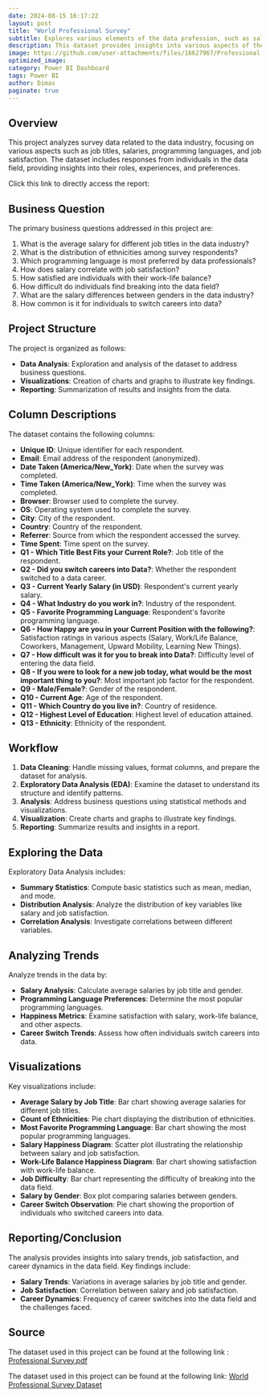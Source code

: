 ```yaml
---
date: 2024-08-15 16:17:22
layout: post
title: "World Professional Survey"
subtitle: Explores various elements of the data profession, such as salary ranges, job satisfaction, and career changes among individuals working in data-related roles.
description: This dataset provides insights into various aspects of the data profession, including salary ranges, job satisfaction, and career transitions among data professionals.
image: https://github.com/user-attachments/files/16627967/Professional.Survey.pdf
optimized_image:
category: Power BI Dashboard
tags: Power BI
author: Dimas
paginate: true
---
```


## Overview

This project analyzes survey data related to the data industry, focusing on various aspects such as job titles, salaries, programming languages, and job satisfaction. The dataset includes responses from individuals in the data field, providing insights into their roles, experiences, and preferences.

Click this link to directly access the report:

## Business Question

The primary business questions addressed in this project are:

1. What is the average salary for different job titles in the data industry?
2. What is the distribution of ethnicities among survey respondents?
3. Which programming language is most preferred by data professionals?
4. How does salary correlate with job satisfaction?
5. How satisfied are individuals with their work-life balance?
6. How difficult do individuals find breaking into the data field?
7. What are the salary differences between genders in the data industry?
8. How common is it for individuals to switch careers into data?

## Project Structure

The project is organized as follows:

- **Data Analysis**: Exploration and analysis of the dataset to address business questions.
- **Visualizations**: Creation of charts and graphs to illustrate key findings.
- **Reporting**: Summarization of results and insights from the data.

## Column Descriptions

The dataset contains the following columns:

- **Unique ID**: Unique identifier for each respondent.
- **Email**: Email address of the respondent (anonymized).
- **Date Taken (America/New_York)**: Date when the survey was completed.
- **Time Taken (America/New_York)**: Time when the survey was completed.
- **Browser**: Browser used to complete the survey.
- **OS**: Operating system used to complete the survey.
- **City**: City of the respondent.
- **Country**: Country of the respondent.
- **Referrer**: Source from which the respondent accessed the survey.
- **Time Spent**: Time spent on the survey.
- **Q1 - Which Title Best Fits your Current Role?**: Job title of the respondent.
- **Q2 - Did you switch careers into Data?**: Whether the respondent switched to a data career.
- **Q3 - Current Yearly Salary (in USD)**: Respondent's current yearly salary.
- **Q4 - What Industry do you work in?**: Industry of the respondent.
- **Q5 - Favorite Programming Language**: Respondent's favorite programming language.
- **Q6 - How Happy are you in your Current Position with the following?**: Satisfaction ratings in various aspects (Salary, Work/Life Balance, Coworkers, Management, Upward Mobility, Learning New Things).
- **Q7 - How difficult was it for you to break into Data?**: Difficulty level of entering the data field.
- **Q8 - If you were to look for a new job today, what would be the most important thing to you?**: Most important job factor for the respondent.
- **Q9 - Male/Female?**: Gender of the respondent.
- **Q10 - Current Age**: Age of the respondent.
- **Q11 - Which Country do you live in?**: Country of residence.
- **Q12 - Highest Level of Education**: Highest level of education attained.
- **Q13 - Ethnicity**: Ethnicity of the respondent.

## Workflow

1. **Data Cleaning**: Handle missing values, format columns, and prepare the dataset for analysis.
2. **Exploratory Data Analysis (EDA)**: Examine the dataset to understand its structure and identify patterns.
3. **Analysis**: Address business questions using statistical methods and visualizations.
4. **Visualization**: Create charts and graphs to illustrate key findings.
5. **Reporting**: Summarize results and insights in a report.

## Exploring the Data

Exploratory Data Analysis includes:

- **Summary Statistics**: Compute basic statistics such as mean, median, and mode.
- **Distribution Analysis**: Analyze the distribution of key variables like salary and job satisfaction.
- **Correlation Analysis**: Investigate correlations between different variables.

## Analyzing Trends

Analyze trends in the data by:

- **Salary Analysis**: Calculate average salaries by job title and gender.
- **Programming Language Preferences**: Determine the most popular programming languages.
- **Happiness Metrics**: Examine satisfaction with salary, work-life balance, and other aspects.
- **Career Switch Trends**: Assess how often individuals switch careers into data.

## Visualizations

Key visualizations include:

- **Average Salary by Job Title**: Bar chart showing average salaries for different job titles.
- **Count of Ethnicities**: Pie chart displaying the distribution of ethnicities.
- **Most Favorite Programming Language**: Bar chart showing the most popular programming languages.
- **Salary Happiness Diagram**: Scatter plot illustrating the relationship between salary and job satisfaction.
- **Work-Life Balance Happiness Diagram**: Bar chart showing satisfaction with work-life balance.
- **Job Difficulty**: Bar chart representing the difficulty of breaking into the data field.
- **Salary by Gender**: Box plot comparing salaries between genders.
- **Career Switch Observation**: Pie chart showing the proportion of individuals who switched careers into data.

## Reporting/Conclusion

The analysis provides insights into salary trends, job satisfaction, and career dynamics in the data field. Key findings include:

- **Salary Trends**: Variations in average salaries by job title and gender.
- **Job Satisfaction**: Correlation between salary and job satisfaction.
- **Career Dynamics**: Frequency of career switches into the data field and the challenges faced.

## Source
The dataset used in this project can be found at the following link : 
[Professional Survey.pdf](https://github.com/user-attachments/files/16627967/Professional.Survey.pdf)

The dataset used in this project can be found at the following link:
[World Professional Survey Dataset](https://github.com/AlexTheAnalyst/Power-BI/blob/main/Power%20BI%20-%20Final%20Project.xlsx)
